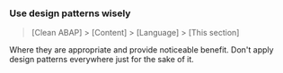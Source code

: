 ### Use design patterns wisely

> [Clean ABAP] > [Content] > [Language] > [This section]

Where they are appropriate and provide noticeable benefit.
Don't apply design patterns everywhere just for the sake of it.